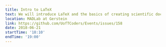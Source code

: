 ```yaml
---
title: Intro to LaTeX
text: We will introduce LaTeX and the basics of creating scientific documents with it. 
location: MADLab at Gerstein
link: https://github.com/UofTCoders/Events/issues/158
date: 2018-06-21
startTime: '18:10'
endTime: '19:00'
---
```

